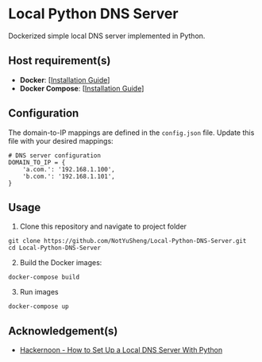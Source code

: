 # Local Python DNS Server

Dockerized simple local DNS server implemented in Python.

## Host requirement(s)
- **Docker**: [[Installation Guide](https://docs.docker.com/engine/install/)]
- **Docker Compose**: [[Installation Guide](https://docs.docker.com/compose/install/)]

## Configuration
The domain-to-IP mappings are defined in the `config.json` file. Update this file with your desired mappings:
```
# DNS server configuration
DOMAIN_TO_IP = {
    'a.com.': '192.168.1.100',
    'b.com.': '192.168.1.101',
}
```

## Usage
1.  Clone this repository and navigate to project folder
```
git clone https://github.com/NotYuSheng/Local-Python-DNS-Server.git
cd Local-Python-DNS-Server
```

2.  Build the Docker images:
```
docker-compose build
```

3.  Run images
```
docker-compose up
```

## Acknowledgement(s)
- [Hackernoon - How to Set Up a Local DNS Server With Python](https://hackernoon.com/how-to-set-up-a-local-dns-server-with-python)
